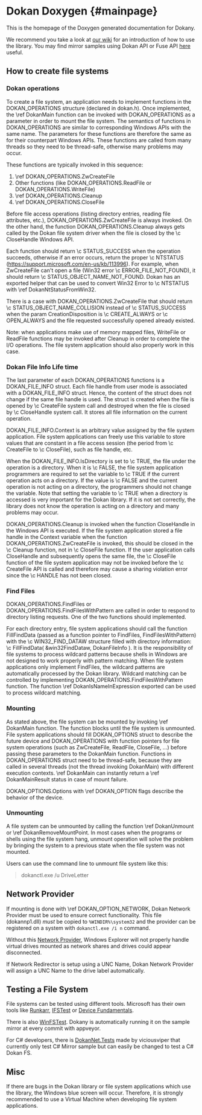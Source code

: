Dokan Doxygen {#mainpage}
==================================================

This is the homepage of the Doxygen generated documentation for
Dokany.

We recommend you take a look at [our wiki](https://github.com/dokan-dev/dokany/wiki) for
an introduction of how to use the library. You may find mirror samples using Dokan API or Fuse API [here](https://github.com/dokan-dev/dokany/tree/master/samples) useful.


## How to create file systems

### Dokan operations

To create a file system, an application needs to implement functions in the
DOKAN_OPERATIONS structure (declared in dokan.h). Once implemented,
the  \ref DokanMain function can be invoked with DOKAN_OPERATIONS as a parameter
in order to mount the file system. The semantics of functions in
DOKAN_OPERATIONS are similar to corresponding Windows APIs with the same
name. The parameters for these functions are therefore the same as for
their counterpart Windows APIs. These functions are called from many
threads so they need to be thread-safe, otherwise many problems may
occur.

These functions are typically invoked in this sequence:

1. \ref DOKAN_OPERATIONS.ZwCreateFile
2. Other functions (like DOKAN_OPERATIONS.ReadFile or DOKAN_OPERATIONS.WriteFile)
3. \ref DOKAN_OPERATIONS.Cleanup
4. \ref DOKAN_OPERATIONS.CloseFile

Before file access operations (listing directory entries, reading file
attributes, etc.), DOKAN_OPERATIONS.ZwCreateFile is always invoked. On the other hand, the function DOKAN_OPERATIONS.Cleanup always
gets called by the Dokan file system driver when the file is closed by
the \c CloseHandle Windows API.

Each function should return \c STATUS_SUCCESS when the operation succeeds, otherwise if an error occurs, return the proper \c NTSTATUS (https://support.microsoft.com/en-us/kb/113996).
For example, when ZwCreateFile can't open a file (Win32 error \c ERROR_FILE_NOT_FOUND), it should return \c STATUS_OBJECT_NAME_NOT_FOUND.
Dokan has an exported helper that can be used to convert Win32 Error to \c NTSTATUS with \ref DokanNtStatusFromWin32.

There is a case with DOKAN_OPERATIONS.ZwCreateFile that should return \c STATUS_OBJECT_NAME_COLLISION instead of \c STATUS_SUCCESS when the
param CreationDisposition is \c CREATE_ALWAYS or \c OPEN_ALWAYS and the file requested successfully opened already existed. 

Note: when applications make use of memory mapped
files, WriteFile or ReadFile functions may be invoked after Cleanup in
order to complete the I/O operations. The file system application
should also properly work in this case.

### Dokan File Info Life time

The last parameter of each DOKAN_OPERATIONS functions is a DOKAN_FILE_INFO struct.
Each file handle from user mode is associated with a DOKAN_FILE_INFO
struct. Hence, the content of the struct does not change if the same
file handle is used. The struct is created when the file is opened by
\c CreateFile system call and destroyed when the file is closed by
\c CloseHandle system call. It stores all file information on the current operation.

DOKAN_FILE_INFO.Context is an arbitrary value assigned by the file system
application. File system applications can freely use this variable to
store values that are constant in a file access session (the period
from \c CreateFile to \c CloseFile), such as file handle, etc.

When the DOKAN_FILE_INFO.IsDirectory is set to \c TRUE, the file under the
operation is a directory. When it is \c FALSE, the file system
application programmers are required to set the variable to \c TRUE if
the current operation acts on a directory. If the value is \c FALSE and
the current operation is not acting on a directory, the programmers
should not change the variable. Note that setting the variable to \c TRUE
when a directory is accessed is very important for the Dokan
library. If it is not set correctly, the library does not know the
operation is acting on a directory and many problems may occur.

DOKAN_OPERATIONS.Cleanup is invoked when the function CloseHandle in the Windows API is
executed. If the file system application stored a file handle in the
Context variable when the function DOKAN_OPERATIONS.ZwCreateFile is invoked, this should
be closed in the \c Cleanup function, not in \c CloseFile function. If the
user application calls CloseHandle and subsequently opens the same
file, the \c CloseFile function of the file system application may not be
invoked before the \c CreateFile API is called and therefore may cause a sharing
violation error since the \c HANDLE has not been closed. 

### Find Files

DOKAN_OPERATIONS.FindFiles or DOKAN_OPERATIONS.FindFilesWithPattern are called in order to respond to
directory listing requests. One of the two functions should implemented. 

For each directory entry, file system applications should call the function FillFindData (passed as a
function pointer to FindFiles, FindFilesWithPattern) with the
\c WIN32_FIND_DATAW structure filled with directory information:
\c FillFindData( &win32FindDataw, DokanFileInfo ).  It is the
responsibility of file systems to process wildcard patterns because
shells in Windows are not designed to work properly with pattern
matching. When file system applications only implement FindFiles, the
wildcard patterns are automatically processed by the Dokan
library. Wildcard matching can be controlled by implementing
DOKAN_OPERATIONS.FindFilesWithPattern function.  The function \ref DokanIsNameInExpression
exported can be used to process wildcard matching.

### Mounting

As stated above, the file system can be mounted by invoking \ref DokanMain
function. The function blocks until the file system is unmounted. File
system applications should fill DOKAN_OPTIONS struct to describe the future device and DOKAN_OPERATIONS with function pointers for file
system operations (such as ZwCreateFile, ReadFile, CloseFile, ...)
before passing these parameters to the DokanMain function.  Functions in
DOKAN_OPERATIONS struct need to be thread-safe, because they are
called in several threads (not the thread invoking DokanMain) with
different execution contexts.
\ref DokanMain can instantly return a \ref DokanMainResult status in case of mount failure.

DOKAN_OPTIONS.Options with \ref DOKAN_OPTION flags describe the behavior of the device.

### Unmounting

A file system can be unmounted by calling the function \ref DokanUnmount or
\ref DokanRemoveMountPoint.  In most cases when the programs or shells using
the file system hang, unmount operation will solve the problem by
bringing the system to a previous state when the file system was not
mounted.

Users can use the command line to unmount file system like this:
   > dokanctl.exe /u DriveLetter

## Network Provider

If mounting is done with \ref DOKAN_OPTION_NETWORK, Dokan Network Provider must be used to ensure correct functionality.
This file (dokannp1.dll) *must* be copied to `%WINDIR%\system32` and the provider can be registered on a system with `dokanctl.exe /i n` command.

Without this [Network Provider](https://msdn.microsoft.com/en-us/library/windows/desktop/aa378776%28v=vs.85%29.aspx), Windows Explorer will not properly handle virtual drives mounted as network shares and drives could appear disconnected.

If Network Redirector is setup using a UNC Name, Dokan Network Provider will assign a UNC Name to the drive label automatically.

## Testing a File System

File systems can be tested using different tools.
Microsoft has their own tools like [Runkarr](https://msdn.microsoft.com/en-us/library/windows/hardware/hh998457%28v=vs.85%29.aspx), [ IFSTest](https://msdn.microsoft.com/en-us/library/gg607473%28v=vs.85%29.aspx) or [Device Fundamentals](https://msdn.microsoft.com/windows/hardware/drivers/develop/how-to-select-and-configure-the-device-fundamental-tests).

There is also [WinFSTest](https://github.com/Liryna/winfstest). Dokany is automatically running it on the sample mirror at every commit with appveyor.

For C# developers, there is [DokanNet.Tests](https://github.com/dokan-dev/dokan-dotnet/tree/master/DokanNet.Tests) made by viciousviper that currently only test C# Mirror sample but can easily be changed to test a C# Dokan FS.

## Misc

If there are bugs in the Dokan library or file system applications which
use the library, the Windows blue screen will occur. Therefore, it
is strongly recommended to use a Virtual Machine when developing file
system applications.
